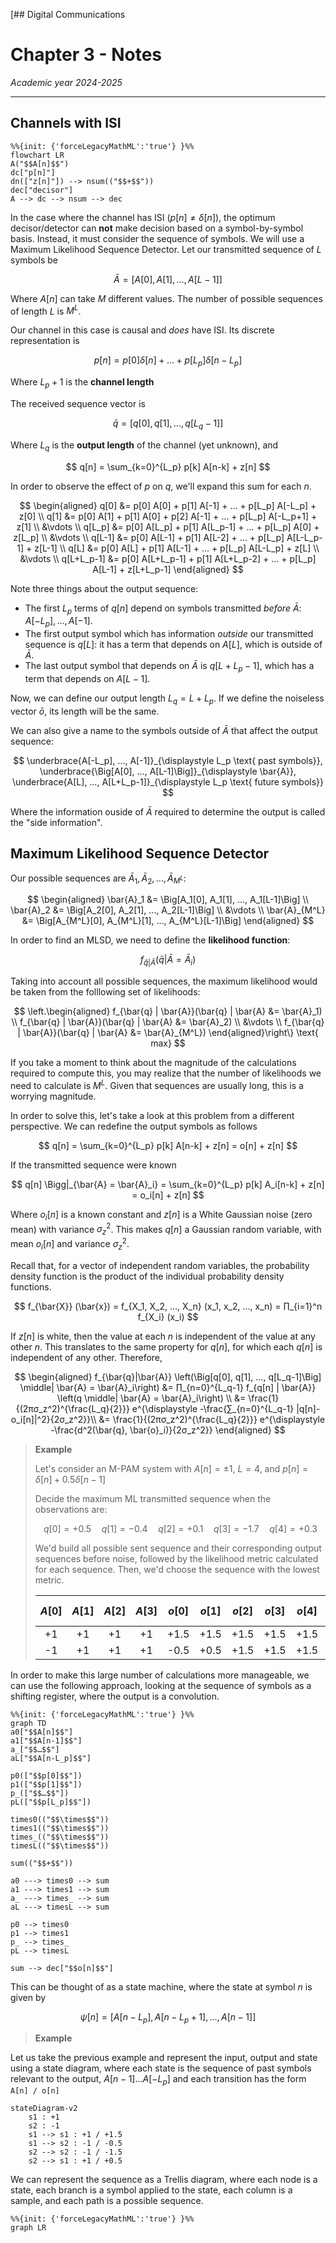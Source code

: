 [## Digital Communications

# Chapter 3 - Notes

*Academic year 2024-2025*  

---

## Channels with ISI

```mermaid
%%{init: {'forceLegacyMathML':'true'} }%%
flowchart LR
A("$$A[n]$$")
dc["p[n]"]
dn(["z[n]"]) --> nsum(("$$+$$"))
dec["decisor"]
A --> dc --> nsum --> dec
```

In the case where the channel has ISI ($p[n] ≠ δ[n]$), the optimum decisor/detector can **not** make
decision based on a symbol-by-symbol basis. Instead, it must consider the sequence of symbols. We
will use a Maximum Likelihood Sequence Detector. Let our transmitted sequence of $L$ symbols be

$$
\bar{A} = \Big[A[0], A[1], …, A[L-1]\Big]
$$

Where $A[n]$ can take $M$ different values. The number of possible sequences of length $L$ is $M^L$.

Our channel in this case is causal and *does* have ISI. Its discrete representation is

$$
p[n] = p[0] δ[n] + … + p[L_p] δ[n - L_p]
$$

Where $L_p+1$ is the **channel length**

The received sequence vector is

$$
\bar{q} = \Big[q[0], q[1], …, q[L_q-1]\Big]
$$

Where $L_q$ is the **output length** of the channel (yet unknown), and

$$
q[n] = \sum_{k=0}^{L_p} p[k] A[n-k] + z[n]
$$

In order to observe the effect of $p$ on $q$, we'll expand this sum for each $n$.

$$
\begin{aligned}
    q[0] &= p[0] A[0] + p[1] A[-1] + … + p[L_p] A[-L_p] + z[0] \\
    q[1] &= p[0] A[1] + p[1] A[0] + p[2] A[-1] + … + p[L_p] A[-L_p+1] + z[1] \\
    &\vdots \\
    q[L_p] &= p[0] A[L_p] + p[1] A[L_p-1] + … + p[L_p] A[0] + z[L_p] \\
    &\vdots \\
    q[L-1] &= p[0] A[L-1] + p[1] A[L-2] + … + p[L_p] A[L-L_p-1] + z[L-1] \\
    q[L] &= p[0] A[L] + p[1] A[L-1] + … + p[L_p] A[L-L_p] + z[L] \\
    &\vdots \\
    q[L+L_p-1] &= p[0] A[L+L_p-1] + p[1] A[L+L_p-2] + … + p[L_p] A[L-1] + z[L+L_p-1]
\end{aligned}
$$

Note three things about the output sequence:

* The first $L_p$ terms of $q[n]$ depend on symbols transmitted *before* $\bar{A}$: $A[-L_p], …,
  A[-1]$.
* The first output symbol which has information *outside* our transmitted sequence is $q[L]$: it has
  a term that depends on $A[L]$, which is outside of $\bar{A}$.
* The last output symbol that depends on $\bar{A}$ is $q[L+L_p-1]$, which has a term that
  depends on $A[L-1]$.

Now, we can define our output length $L_q = L + L_p$. If we define the noiseless vector $\bar{o}$,
its length will be the same.

We can also give a name to the symbols outside of $\bar{A}$ that affect the output sequence:

$$
\underbrace{A[-L_p], …, A[-1]}_{\displaystyle L_p \text{ past symbols}},
\underbrace{\Big[A[0], …, A[L-1]\Big]}_{\displaystyle \bar{A}},
\underbrace{A[L], …, A[L+L_p-1]}_{\displaystyle L_p \text{ future symbols}}
$$

Where the information ouside of $\bar{A}$ required to determine the output is called the "side
information".

## Maximum Likelihood Sequence Detector

Our possible sequences are $\bar{A}_1, \bar{A}_2, …, \bar{A}_{M^L}$:

$$
\begin{aligned}
    \bar{A}_1 &= \Big[A_1[0], A_1[1], …, A_1[L-1]\Big] \\
    \bar{A}_2 &= \Big[A_2[0], A_2[1], …, A_2[L-1]\Big] \\
    &\vdots \\
    \bar{A}_{M^L} &= \Big[A_{M^L}[0], A_{M^L}[1], …, A_{M^L}[L-1]\Big]
\end{aligned}
$$

In order to find an MLSD, we need to define the **likelihood function**:

$$
f_{\bar{q} | \bar{A}}(\bar{q} | \bar{A} = \bar{A}_i)
$$

Taking into account all possible sequences, the maximum likelihood would be taken from the
folllowing set of likelihoods:

$$
\left.\begin{aligned}
f_{\bar{q} | \bar{A}}(\bar{q} | \bar{A} &= \bar{A}_1) \\
f_{\bar{q} | \bar{A}}(\bar{q} | \bar{A} &= \bar{A}_2) \\
&\vdots \\
f_{\bar{q} | \bar{A}}(\bar{q} | \bar{A} &= \bar{A}_{M^L})
\end{aligned}\right\} \text{ max}
$$

If you take a moment to think about the magnitude of the calculations required to compute this, you
may realize that the number of likelihoods we need to calculate is $M^L$. Given that sequences are
usually long, this is a worrying magnitude.

In order to solve this, let's take a look at this problem from a different perspective. We can
redefine the output symbols as follows

$$
q[n] = \sum_{k=0}^{L_p} p[k] A[n-k] + z[n] = o[n] + z[n]
$$

If the transmitted sequence were known

$$
q[n] \Bigg|_{\bar{A} = \bar{A}_i} = \sum_{k=0}^{L_p} p[k] A_i[n-k] + z[n] = o_i[n] + z[n]
$$

Where $o_i[n]$ is a known constant and $z[n]$ is a White Gaussian noise (zero mean) with variance
$σ_z^2$. This makes $q[n]$ a Gaussian random variable, with mean $o_i[n]$ and variance $σ_z^2$.

Recall that, for a vector of independent random variables, the probability density function is the
product of the individual probability density functions.

$$
f_{\bar{X}} (\bar{x}) = f_{X_1, X_2, …, X_n} (x_1, x_2, …, x_n) = ∏_{i=1}^n f_{X_i} (x_i)
$$

If $z[n]$ is white, then the value at each $n$ is independent of the value at any other $n$. This
translates to the same property for $q[n]$, for which each $q[n]$ is independent of any other.
Therefore,

$$
\begin{aligned}
    f_{\bar{q}|\bar{A}} \left(\Big[q[0], q[1], …, q[L_q-1]\Big] \middle| \bar{A} = \bar{A}_i\right)
    &= ∏_{n=0}^{L_q-1} f_{q[n] | \bar{A}} \left(q \middle| \bar{A} = \bar{A}_i\right) \\
    &= \frac{1}{(2πσ_z^2)^{\frac{L_q}{2}}}
        e^{\displaystyle -\frac{∑_{n=0}^{L_q-1} |q[n]-o_i[n]|^2}{2σ_z^2}}\\
    &= \frac{1}{(2πσ_z^2)^{\frac{L_q}{2}}}
        e^{\displaystyle -\frac{d^2(\bar{q}, \bar{o}_i)}{2σ_z^2}}
\end{aligned}
$$

> **Example**
>
> Let's consider an M-PAM system with $A[n] = ±1$, $L=4$, and $p[n] = δ[n] + 0.5δ[n-1]$
>
> Decide the maximum ML transmitted sequence when the observations are:
>
> $$
> q[0] = +0.5 \quad q[1] = -0.4 \quad q[2] = +0.1 \quad q[3] = -1.7 \quad q[4] = +0.3
> $$
>
> We'd build all possible sent sequence and their corresponding output sequences before noise,
> followed by the likelihood metric calculated for each sequence. Then, we'd choose the sequence with
> the lowest metric.
>
> | $A[0]$ | $A[1]$ | $A[2]$ | $A[3]$ | $o[0]$ | $o[1]$ | $o[2]$ | $o[3]$ | $o[4]$ | Likelihood metric |
> | :----: | :----: | :----: | :----: | :----: | :----: | :----: | :----: | :----: | :---------------: |
> |   +1   |   +1   |   +1   |   +1   |  +1.5  |  +1.5  |  +1.5  |  +1.5  |  +1.5  |       18.25       |
> |   -1   |   +1   |   +1   |   +1   |  -0.5  |  +0.5  |  +1.5  |  +1.5  |  +1.5  |     $\vdots$      |

In order to make this large number of calculations more manageable, we can use the following
approach, looking at the sequence of symbols as a shifting register, where the output is a
convolution.

```mermaid
%%{init: {'forceLegacyMathML':'true'} }%%
graph TD
a0["$$A[n]$$"]
a1["$$A[n-1]$$"]
a_["$$…$$"]
aL["$$A[n-L_p]$$"]

p0(["$$p[0]$$"])
p1(["$$p[1]$$"])
p_(["$$…$$"])
pL(["$$p[L_p]$$"])

times0(("$$\times$$"))
times1(("$$\times$$"))
times_(("$$\times$$"))
timesL(("$$\times$$"))

sum(("$$+$$"))

a0 ---> times0 --> sum
a1 ---> times1 --> sum
a_ ---> times_ --> sum
aL ---> timesL --> sum

p0 --> times0
p1 --> times1
p_ --> times_
pL --> timesL

sum --> dec["$$o[n]$$"]
```

This can be thought of as a state machine, where the state at symbol $n$ is given by

$$
ψ[n]= \Big[A[n-L_p], A[n-L_p+1], …, A[n-1]\Big]
$$

> **Example**

Let us take the previous example and represent the input, output and state using a state diagram,
where each state is the sequence of past symbols relevant to the output, $A[n-1] … A[-L_p]$ and each
transition has the form `A[n] / o[n]`

```mermaid
stateDiagram-v2
    s1 : +1
    s2 : -1
    s1 --> s1 : +1 / +1.5
    s1 --> s2 : -1 / -0.5
    s2 --> s2 : -1 / -1.5
    s2 --> s1 : +1 / +0.5
```

We can represent the sequence as a Trellis diagram, where each node is a state, each branch is a
symbol applied to the state, each column is a sample, and each path is a possible sequence.

```mermaid
%%{init: {'forceLegacyMathML':'true'} }%%
graph LR

```
